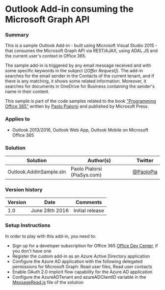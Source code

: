 # Outlook Add-in consuming the Microsoft Graph API

### Summary ###
This is a sample Outlook Add-in - built using Microsoft Visual Studio 2015 - that consumes the Microsoft Graph API via REST/AJAX, using ADAL.JS and the current user's context in Office 365.

The sample add-in is triggered by any email message received and with some specific keywords in the subject (*[Offer Request]*). The add-in searches for the email sender in the Contacts of the current tenant, and if there is any matching, it shows some related information. Moreover, it searches for documents in OneDrive for Business containing the sender's name in their content.

This sample is part of the code samples related to the book ["Programming Office 365"](https://www.microsoftpressstore.com/store/programming-microsoft-office-365-includes-current-book-9781509300914) written by [Paolo Pialorsi](https://twitter.com/PaoloPia) and published by Microsoft Press.

### Applies to ###
-  Outlook 2013/2016, Outlook Web App, Outlook Mobile on Microsoft Office 365

### Solution ###
Solution | Author(s) | Twitter
---------|-----------|--------
Outlook.AddInSample.sln | Paolo Pialorsi (PiaSys.com) | [@PaoloPia](https://twitter.com/PaoloPia)

### Version history ###
Version  | Date | Comments
---------| -----| --------
1.0  | June 28th 2016 | Initial release

### Setup Instructions ###
In order to play with this add-in, you need to:

-  Sign up for a developer subscription for Office 365 [Office Dev Center](http://dev.office.com/), if you don't have one
-  Register the custom add-in as an Azure Active Directory application
-  Configure the Azure AD application with the following delegated permissions for Microsoft Graph: Read user files, Read user contacts
-  Enable OAuth 2.0 implicit flow capability for the Azure AD application
-  Configure the AzureADTenant and azureADClientID variable in the [MessageRead.js](./Outlook.AddInSampleWeb/MessageRead.js) file of the solution

 
